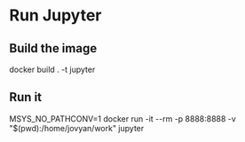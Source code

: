 # Run Jupyter 

## Build the image 
docker build . -t jupyter

## Run it
MSYS_NO_PATHCONV=1 docker run -it --rm -p 8888:8888 -v "$(pwd):/home/jovyan/work" jupyter